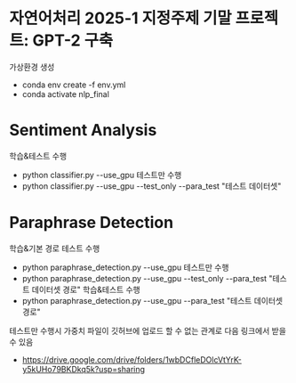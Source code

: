 # 자연어처리 2025-1 지정주제 기말 프로젝트: GPT-2 구축

가상환경 생성
* conda env create -f env.yml
* conda activate nlp_final  

# Sentiment Analysis
학습&테스트 수행
* python classifier.py --use_gpu
테스트만 수행
* python classifier.py --use_gpu --test_only --para_test "테스트 데이터셋"

# Paraphrase Detection
학습&기본 경로 테스트 수행
* python paraphrase_detection.py --use_gpu
테스트만 수행
* python paraphrase_detection.py --use_gpu --test_only --para_test "테스트 데이터셋 경로"
학습&테스트 수행
* python paraphrase_detection.py --use_gpu --para_test "테스트 데이터셋 경로"

테스트만 수행시 가중치 파일이 깃허브에 업로드 할 수 없는 관계로 다음 링크에서 받을 수 있음
* https://drive.google.com/drive/folders/1wbDCfleDOlcVtYrK-y5kUHo79BKDkq5k?usp=sharing
